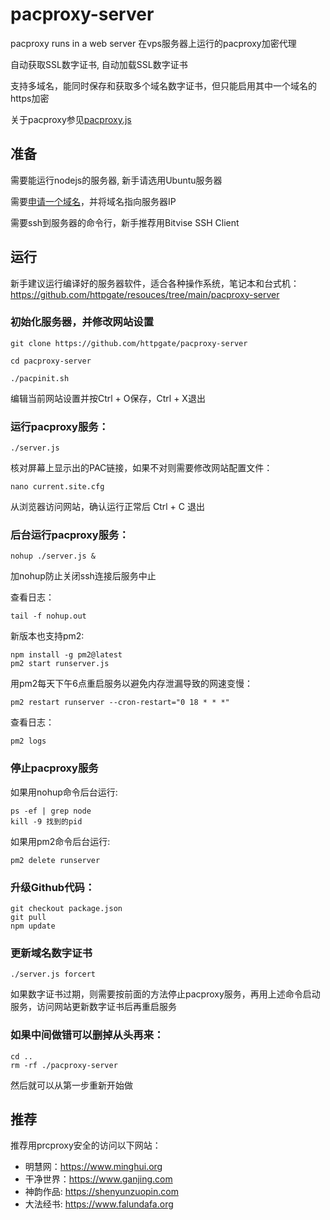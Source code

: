 # pacproxy-server

pacproxy runs in a web server 在vps服务器上运行的pacproxy加密代理

自动获取SSL数字证书, 自动加载SSL数字证书

支持多域名，能同时保存和获取多个域名数字证书，但只能启用其中一个域名的https加密

关于pacproxy参见[pacproxy.js](https://github.com/httpgate/pacproxy.js)


## 准备

需要能运行nodejs的服务器, 新手请选用Ubuntu服务器

需要[申请一个域名](https://github.com/httpgate/pacproxy.js/blob/main/documents/About_Domain_ZH.md)，并将域名指向服务器IP

需要ssh到服务器的命令行，新手推荐用Bitvise SSH Client


## 运行

新手建议运行编译好的服务器软件，适合各种操作系统，笔记本和台式机：https://github.com/httpgate/resouces/tree/main/pacproxy-server

### 初始化服务器，并修改网站设置

```
git clone https://github.com/httpgate/pacproxy-server

cd pacproxy-server

./pacpinit.sh

```
  编辑当前网站设置并按Ctrl + O保存，Ctrl + X退出


### 运行pacproxy服务：

```
./server.js
```
核对屏幕上显示出的PAC链接，如果不对则需要修改网站配置文件：

```
nano current.site.cfg 
```
从浏览器访问网站，确认运行正常后 Ctrl + C 退出


### 后台运行pacproxy服务：

```
nohup ./server.js &
```
加nohup防止关闭ssh连接后服务中止

查看日志：

```
tail -f nohup.out
```
新版本也支持pm2:

```
npm install -g pm2@latest
pm2 start runserver.js
```
用pm2每天下午6点重启服务以避免内存泄漏导致的网速变慢：

```
pm2 restart runserver --cron-restart="0 18 * * *"
```
查看日志：

```
pm2 logs
```

### 停止pacproxy服务

如果用nohup命令后台运行:

```
ps -ef | grep node
kill -9 找到的pid
```
如果用pm2命令后台运行:

```
pm2 delete runserver
```


### 升级Github代码：

```
git checkout package.json
git pull
npm update
```

### 更新域名数字证书

```
./server.js forcert
```
如果数字证书过期，则需要按前面的方法停止pacproxy服务，再用上述命令启动服务，访问网站更新数字证书后再重启服务


### 如果中间做错可以删掉从头再来：

```
cd ..
rm -rf ./pacproxy-server
```
  然后就可以从第一步重新开始做


## 推荐

推荐用prcproxy安全的访问以下网站：
* 明慧网：https://www.minghui.org
* 干净世界：https://www.ganjing.com
* 神韵作品: https://shenyunzuopin.com
* 大法经书: https://www.falundafa.org
